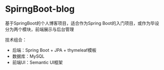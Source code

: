 # SpirngBoot-blog
基于SpringBoot的个人博客项目，适合作为Spring Boot的入门项目，或作为毕设
分为两个模块，前端展示与后台管理

技术组合：
- 后端：Spring Boot + JPA + thymeleaf模板
- 数据库：MySQL
- 前端UI：Semantic UI框架
